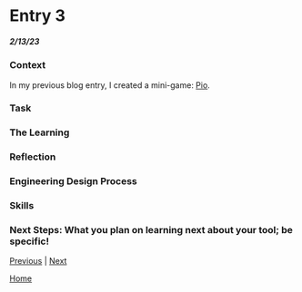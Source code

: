 # Entry 3
##### 2/13/23

### Context
In my previous blog entry, I created a mini-game: [Pio](https://replit.com/@wendyb8188/Kaboom-Tinkeren#code/main.js). 

### Task

### The Learning

### Reflection

### Engineering Design Process

### Skills

### Next Steps: What you plan on learning next about your tool; be specific! 

[Previous](entry02.md) | [Next](entry04.md)

[Home](../README.md)
